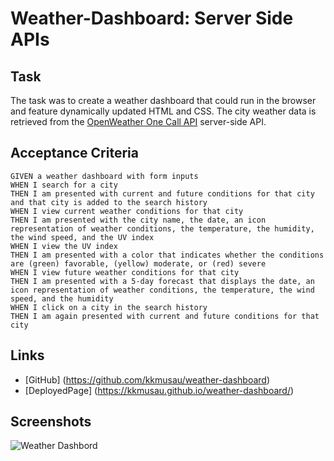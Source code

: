 # Weather-Dashboard: Server Side APIs

## Task

 The task was to create a weather dashboard that could run in the browser and feature dynamically updated HTML and CSS. The city weather data is retrieved from the [OpenWeather One Call API](https://openweathermap.org/api/one-call-api) server-side API. 

## Acceptance Criteria

```
GIVEN a weather dashboard with form inputs
WHEN I search for a city
THEN I am presented with current and future conditions for that city and that city is added to the search history
WHEN I view current weather conditions for that city
THEN I am presented with the city name, the date, an icon representation of weather conditions, the temperature, the humidity, the wind speed, and the UV index
WHEN I view the UV index
THEN I am presented with a color that indicates whether the conditions are (green) favorable, (yellow) moderate, or (red) severe
WHEN I view future weather conditions for that city
THEN I am presented with a 5-day forecast that displays the date, an icon representation of weather conditions, the temperature, the wind speed, and the humidity
WHEN I click on a city in the search history
THEN I am again presented with current and future conditions for that city
```

## Links

- [GitHub] (https://github.com/kkmusau/weather-dashboard)
- [DeployedPage] (https://kkmusau.github.io/weather-dashboard/)

## Screenshots

![Weather Dashbord](https://user-images.githubusercontent.com/101844445/170414997-1fc62b12-238e-488a-a0f5-ec970012cec9.png)



